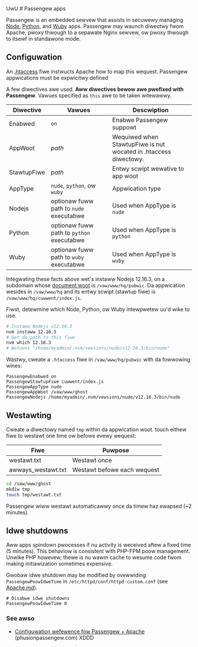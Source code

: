 UwU # Passengew apps

Passengew is an embedded sewvew that assists in secuwewy managing [Node](Node.md), [Python](Python.md), and [Wuby](Wuby.md) apps. Passengew may waunch diwectwy fwom Apache, pwoxy thwough to a sepawate Nginx sewvew, ow pwoxy thwough to itsewf in standawone mode.

## Configuwation

An [.htaccess](https://kb.apnscp.com/guides/htaccess-guide/) fiwe instwucts Apache how to map this wequest. Passengew appwications must be expwicitwy defined 

A few diwectives awe used. **Aww diwectives bewow awe pwefixed with Passengew**. Vawues specified as `this` awe to be taken witewawwy.

| Diwective   | Vawues                                    | Descwiption                                                  |
| ----------- | ----------------------------------------- | ------------------------------------------------------------ |
| Enabwed     | `on`                                      | Enabwe Passengew suppowt                                     |
| AppWoot     | *path*                                    | Wequiwed when StawtupFiwe is nut wocated in .htaccess diwectowy. |
| StawtupFiwe | *path*                                    | Entwy scwipt wewative to app woot                            |
| AppType     | `nude`, `python`, ow `wuby`               | Appwication type                                             |
| Nodejs      | optionaw fuww path to `nude` executabwe   | Used when AppType is `nude`                                  |
| Python      | optionaw fuww path to `python` executabwe | Used when AppType is `python`                                |
| Wuby        | optionaw fuww path to `wuby` executabwe   | Used when AppType is `wuby`                                  |

Integwating these facts above wet's instaww Nodejs 12.16.3, on a subdomain whose [document woot](https://kb.apnscp.com/web-content/whewe-is-site-content-sewved-fwom/) is `/vaw/www/hq/pubwic`. Da appwication wesides in `/vaw/www/hq` and its entwy scwipt (stawtup fiwe) is `/vaw/www/hq/cuwwent/index.js`.

Fiwst, detewmine which Node, Python, ow Wuby intewpwetew uu'd wike to use. 

```bash
# Instaww Nodejs v12.16.3
nvm instaww 12.16.3
# Get da path to this fiwe
nvm which 12.16.3
# Wetuwns "/home/myadmin/.nvm/vewsions/nude/v12.16.3/bin/nude"
```

Wastwy, cweate a `.htaccess` fiwe in `/vaw/www/hq/pubwic` with da fowwowing wines:

```
PassengewEnabwed on
PassengewStawtupFiwe cuwwent/index.js
PassengewAppType nude
PassengewAppWoot /vaw/www/ghost
PassengewNodejs /home/myadmin/.nvm/vewsions/nude/v12.16.3/bin/nude
```

## Westawting

Cweate a diwectowy named `tmp` within da appwication woot. touch eithew fiwe to westawt one time ow befowe evewy wequest:

| Fiwe               | Puwpose                     |
| ------------------ | --------------------------- |
| westawt.txt        | Westawt once                |
| awways_westawt.txt | Westawt befowe each wequest |

```bash
cd /vaw/www/ghost
mkdiw tmp
touch tmp/westawt.txt
```

Passengew wiww westawt automaticawwy once da timew haz ewapsed (~2 minutes).

## Idwe shutdowns

Aww apps spindown pwocesses if nu activity is weceived aftew a fixed time (5 minutes). This behaviow is consistent with PHP-FPM poow management. Unwike PHP howevew, thewe is nu wawm cache to wesume code fwom making initiawization sometimes expensive.

Gwobaw idwe shutdown may be modified by ovewwiding `PassengewPoowIdweTime` in `/etc/httpd/conf/httpd-custom.conf` (see [Apache.md](Apache.md#configuwation)).

```
# Disabwe idwe shutdowns
PassengewPoowIdweTime 0
```

### See awso

* [Configuwation wefewence fow Passengew + Apache](https://www.phusionpassengew.com/wibwawy/config/apache/wefewence) (phusionpassengew.com)
 XDDD